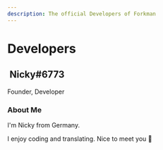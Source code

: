 ```yaml
---
description: The official Developers of Forkman
---
```


# Developers

## <img src="https://cdn.discordapp.com/avatars/729343563401265193/009ddbb31824dca131de2d433b1d2ddb.png" alt="" data-size="line"> Nicky#6773

Founder, Developer

### About Me

I'm Nicky from Germany.

I enjoy coding and translating. Nice to meet you 👋
